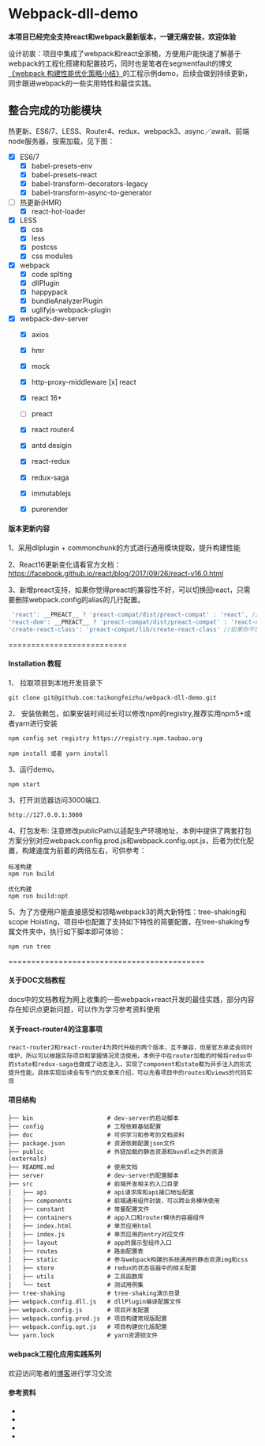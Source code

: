 
# Webpack-dll-demo

**本项目已经完全支持react和webpack最新版本，一键无痛安装，欢迎体验**

设计初衷：项目中集成了webpack和react全家桶，方便用户能快速了解基于webpack的工程化搭建和配置技巧，同时也是笔者在segmentfault的博文[《webpack 构建性能优化策略小结》](https://segmentfault.com/a/1190000007891318)的工程示例demo，后续会做到持续更新，同步跟进webpack的一些实用特性和最佳实践。

## 整合完成的功能模块

热更新、ES6/7、LESS、Router4、redux、webpack3、async／await、前端node服务器，按需加载，见下图：

- [x] ES6/7
    - [x] babel-presets-env
    - [x] babel-presets-react
    - [x] babel-transform-decorators-legacy
    - [x] babel-transform-async-to-generator
- [ ] 热更新(HMR)
    - [x] react-hot-loader
- [x] LESS
    - [x] css
    - [x] less
    - [x] postcss
    - [x] css modules 
- [x] webpack
     - [x] code splting
     - [x] dllPlugin
     - [x] happypack
     - [x] bundleAnalyzerPlugin
     - [x] uglifyjs-webpack-plugin
- [x] webpack-dev-server
     - [x] axios
     - [x] hmr
     - [x] mock
     - [x] http-proxy-middleware
       [x] react
     - [x] react 16+
     - [ ] preact
     - [x] react router4
     - [x] antd desigin
     - [x] react-redux
     - [x] redux-saga
     - [x] immutablejs
     - [x] purerender


#### 版本更新内容

1、采用dllplugin + commonchunk的方式进行通用模块提取，提升构建性能

2、React16更新变化请看官方文档：https://facebook.github.io/react/blog/2017/09/26/react-v16.0.html

3、新增preact支持，如果你觉得preact的兼容性不好，可以切换回react，只需要删除webpack.config的alias的几行配置。

```JavaScript
 'react': __PREACT__ ? 'preact-compat/dist/preact-compat' : 'react', //如果你不想要preact，可以删除这一行
'react-dom': __PREACT__ ? 'preact-compat/dist/preact-compat' : 'react-dom', //如果你不想要preact，可以删除这一行
'create-react-class': 'preact-compat/lib/create-react-class' //如果你不想要preact，可以删除这一行
```

==========================

#### Installation 教程

1、 拉取项目到本地开发目录下
```shell
git clone git@github.com:taikongfeizhu/webpack-dll-demo.git
```

2、 安装依赖包，如果安装时间过长可以修改npm的registry,推荐实用npm5+或者yarn进行安装

```shell
npm config set registry https://registry.npm.taobao.org
```

```shell
npm install 或者 yarn install
```

3、运行demo。
 ```nodemon
 npm start
 ```

3、打开浏览器访问3000端口.
```nodemon
http://127.0.0.1:3000
```

4、打包发布: 注意修改publicPath以适配生产环境地址，本例中提供了两套打包方案分别对应webpack.config.prod.js和webpack.config.opt.js，后者为优化配置，构建速度为前着的两倍左右，可供参考：

```nodemon
标准构建
npm run build

优化构建
npm run build:opt
```

5、为了方便用户能直接感受和领略webpack3的两大新特性：tree-shaking和scope Hoisting，项目中也配置了支持如下特性的简要配置，在tree-shaking专属文件夹中，执行如下脚本即可体验：
```nodemon
npm run tree
```

===========================================

#### 关于DOC文档教程
docs中的文档教程为网上收集的一些webpack+react开发的最佳实践，部分内容存在知识点更新问题，可以作为学习参考资料使用


#### 关于react-router4的注意事项

```text
react-router2和react-router4为跨代升级的两个版本，互不兼容，但是官方承诺会同时维护，所以可以根据实际项目和掌握情况灵活使用，本例子中在router加载的时候将redux中的state和redux-saga也做成了动态注入，实现了component和state都为异步注入的形式提升性能，具体实现后续会有专门的文章来介绍，可以先看项目中的routes和views的代码实现
```
#### 项目结构

```text
├── bin                     # dev-server的启动脚本
├── config                  # 工程依赖基础配置
├── doc                     # 可供学习和参考的文档资料
├── package.json            # 资源依赖配置json文件
├── public                  # 外链加载的静态资源和bundle之外的资源(externals)
├── README.md               # 使用文档
├── server                  # dev-server的配置脚本
├── src                     # 前端开发相关的入口目录
│   ├── api                 # api请求库和api接口地址配置
│   ├── components          # 前端通用组件封装，可以跨业务模块使用
│   ├── constant            # 常量配置文件
│   ├── containers          # app入口和router模块的容器组件
│   ├── index.html          # 单页应用html
│   ├── index.js            # 单页应用的entry对应文件
│   ├── layout              # app的展示型组件入口
│   ├── routes              # 路由配置表
│   ├── static              # 参与webpack构建的系统通用的静态资源img和css
│   ├── store               # redux的状态容器中的相关配置
│   ├── utils               # 工具函数库
│   └── test                # 测试用例集
├── tree-shaking            # tree-shaking演示目录 
├── webpack.config.dll.js   # dllPlugin编译配置文件
├── webpack.config.js       # 项目开发配置
├── webpack.config.prod.js  # 项目构建常规版配置
├── webpack.config.opt.js   # 项目构建优化版配置
└── yarn.lock               # yarn资源锁文件

```

#### webpack工程化应用实践系列
欢迎访问笔者的[博客](https://segmentfault.com/u/abcat)进行学习交流

#### 参考资料

 * [1]: https://webpack.js.org/concepts/
 * [2]: https://taikongfeizhu.github.io/webpack3-in-action/index.html
 * [3]: https://segmentfault.com/a/1190000011765141
 * [4]: https://github.com/hyy1115/react-latest-framework
